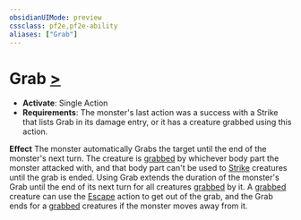 ```yaml
---
obsidianUIMode: preview
cssclass: pf2e,pf2e-ability
aliases: ["Grab"]
---
```

# Grab [>](rules/core-rulebook/chapter-9-playing-the-game.md#Actions "Single Action")

- **Activate**: Single Action
- **Requirements**: The monster's last action was a success with a Strike that lists Grab in its damage entry, or it has a creature grabbed using this action.

**Effect** The monster automatically Grabs the target until the end of the monster's next turn. The creature is [grabbed](rules/conditions.md#Grabbed) by whichever body part the monster attacked with, and that body part can't be used to [Strike](rules/actions/strike.md) creatures until the grab is ended. Using Grab extends the duration of the monster's Grab until the end of its next turn for all creatures [grabbed](rules/conditions.md#Grabbed) by it. A [grabbed](rules/conditions.md#Grabbed) creature can use the [Escape](rules/actions/escape.md) action to get out of the grab, and the Grab ends for a [grabbed](rules/conditions.md#Grabbed) creatures if the monster moves away from it.